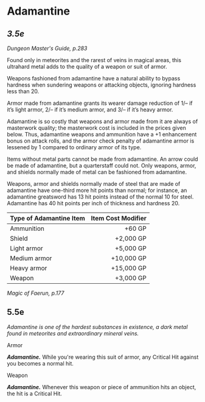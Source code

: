 # Adamantine

*3.5e*
---

*Dungeon Master's Guide, p.283*  

Found only in meteorites and the rarest of veins in magical areas, this ultrahard metal adds to the quality of a weapon or
suit of armor.

Weapons fashioned from adamantine have a natural ability to bypass hardness when sundering weapons or attacking
objects, ignoring hardness less than 20.

Armor made from adamantine grants its wearer damage reduction of 1/– if it’s light armor, 2/– if it’s medium armor, and 3/– if it’s heavy armor.

Adamantine is so costly that weapons and armor made from it are always of masterwork quality; the masterwork cost is included in the prices given below. Thus, adamantine weapons and ammunition have a +1 enhancement bonus on attack rolls, and the armor check penalty of adamantine armor is lessened by 1 compared to ordinary armor of its type.

Items without metal parts cannot be made from adamantine. An arrow could be made of adamantine, but a quarterstaff could not. Only weapons, armor, and shields normally made of metal can be fashioned from adamantine.

Weapons, armor and shields normally made of steel that are made of adamantine have one-third more hit points than normal; for instance, an adamantine greatsword has 13 hit points instead of the normal 10 for steel. Adamantine has 40 hit points per inch of thickness and hardness 20.

| Type of Adamantine Item | Item Cost Modifier |
|-------------------------|-------------------:|
| Ammunition              | +60 GP             |
| Shield                  | +2,000 GP          |
| Light armor             | +5,000 GP          |
| Medium armor            | +10,000 GP         |
| Heavy armor             | +15,000 GP         |
| Weapon                  | +3,000 GP          |

*Magic of Faerun, p.177*



5.5e
---
*Adamantine is one of the hardest substances in existence, a dark metal found in meteorites and extraordinary mineral veins.*  

Armor

***Adamantine.*** While you're wearing this suit of armor, any Critical Hit against you becomes a normal hit.

Weapon

***Adamantine.*** Whenever this weapon or piece of ammunition hits an object, the hit is a Critical Hit.